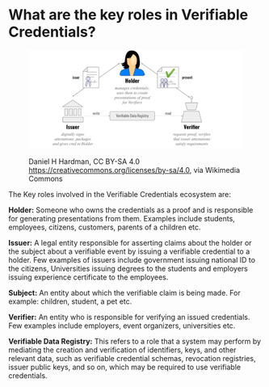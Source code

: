 # What are the key roles in Verifiable Credentials?

<figure><img src="../../.gitbook/assets/image.png" alt=""><figcaption><p>Daniel H Hardman, CC BY-SA 4.0 <a href="https://creativecommons.org/licenses/by-sa/4.0">https://creativecommons.org/licenses/by-sa/4.0</a>, via Wikimedia Commons</p></figcaption></figure>

The Key roles involved in the Verifiable Credentials ecosystem are:

**Holder:** Someone who owns the credentials as a proof and is responsible for generating presentations from them. Examples include students, employees, citizens, customers, parents of a children etc.

**Issuer:** A legal entity responsible for asserting claims about the holder or the subject about a verifiable event by issuing a verifiable credential to a holder. Few examples of issuers include government issuing national ID to the citizens, Universities issuing degrees to the students and employers issuing experience certificate to the employees.

**Subject:** An entity about which the verifiable claim is being made. For example: children, student, a pet etc.

**Verifier:** An entity who is responsible for verifying an issued credentials. Few examples include employers, event organizers, universities etc.&#x20;

**Verifiable Data Registry:** This refers to a role that a system may perform by mediating the creation and verification of identifiers, keys, and other relevant data, such as verifiable credential schemas, revocation registries, issuer public keys, and so on, which may be required to use verifiable credentials.
